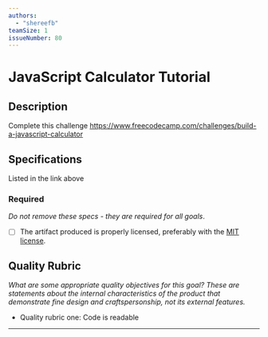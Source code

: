 ```yaml
---
authors:
  - "shereefb"
teamSize: 1
issueNumber: 80
---
```


# JavaScript Calculator Tutorial

## Description

Complete this challenge
https://www.freecodecamp.com/challenges/build-a-javascript-calculator
## Specifications

Listed in the link above
### Required

_Do not remove these specs - they are required for all goals_.
- [ ] The artifact produced is properly licensed, preferably with the [MIT license](https://opensource.org/licenses/MIT).
## Quality Rubric

_What are some appropriate quality objectives for this goal? These are statements about the internal characteristics of the product that demonstrate fine design and craftspersonship, not its external features._
- Quality rubric one: Code is readable

---





